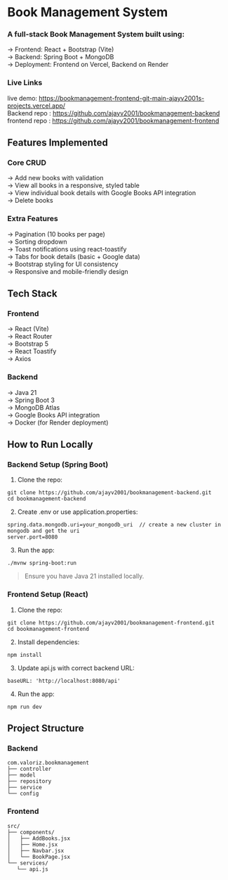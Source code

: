 # Book Management System

### A full-stack Book Management System built using:

→ Frontend: React + Bootstrap (Vite)<br/>
→ Backend: Spring Boot + MongoDB<br/>
→ Deployment: Frontend on Vercel, Backend on Render  

### Live Links

live demo: https://bookmanagement-frontend-git-main-ajayv2001s-projects.vercel.app/<br/>
Backend repo : https://github.com/ajayv2001/bookmanagement-backend
frontend repo : https://github.com/ajayv2001/bookmanagement-frontend

## Features Implemented
### Core CRUD

→ Add new books with validation<br/>
→ View all books in a responsive, styled table<br/>
→ View individual book details with Google Books API integration<br/>
→ Delete books

### Extra Features

→ Pagination (10 books per page)<br/>
→ Sorting dropdown<br/>
→ Toast notifications using react-toastify<br/>
→ Tabs for book details (basic + Google data)<br/>
→ Bootstrap styling for UI consistency<br/>
→ Responsive and mobile-friendly design

## Tech Stack
### Frontend

→ React (Vite)<br/>
→ React Router<br/>
→ Bootstrap 5<br/>
→ React Toastify<br/>
→ Axios

### Backend

→ Java 21<br/>
→ Spring Boot 3<br/>
→ MongoDB Atlas<br/>
→ Google Books API integration<br/>
→ Docker (for Render deployment)

## How to Run Locally
### Backend Setup (Spring Boot)

 1. Clone the repo:<br/>
```
git clone https://github.com/ajayv2001/bookmanagement-backend.git
cd bookmanagement-backend
```
 2. Create .env or use application.properties:<br/>
```
spring.data.mongodb.uri=your_mongodb_uri  // create a new cluster in mongodb and get the uri
server.port=8080
```
 3. Run the app:<br/>
 ```
./mvnw spring-boot:run
```
> Ensure you have Java 21 installed locally.

### Frontend Setup (React)

 1. Clone the repo:<br/>
```
git clone https://github.com/ajayv2001/bookmanagement-frontend.git
cd bookmanagement-frontend
```
 2. Install dependencies:<br/>
```
npm install 
```
 3. Update api.js with correct backend URL:<br/>
 ```
baseURL: 'http://localhost:8080/api'
```
 4. Run the app:<br/>
  ```
npm run dev
```

## Project Structure

### Backend 

 ```
 com.valoriz.bookmanagement
├── controller
├── model
├── repository
├── service
└── config
```



### Frontend

 ```
src/
├── components/
│   ├── AddBooks.jsx
│   ├── Home.jsx
│   ├── Navbar.jsx
│   └── BookPage.jsx
└── services/
    └── api.js
```









